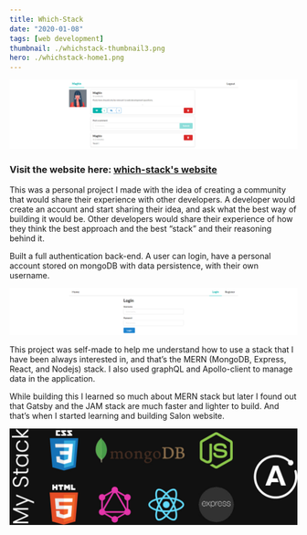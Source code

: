 ```yaml
---
title: Which-Stack
date: "2020-01-08"
tags: [web development]
thumbnail: ./whichstack-thumbnail3.png
hero: ./whichstack-home1.png
---
```


<div class="kg-card kg-image-card kg-width-full">

![which-stack comments](./whichstack-post1.png)

</div>

### Visit the website here: [which-stack's website](https://which-stack.netlify.com)

This was a personal project I made with the idea of creating a community that would share their experience with other developers. A developer would create an account and start sharing their idea, and ask what the best way of building it would be. Other developers would share their experience of how they think the best approach and the best “stack” and their reasoning behind it.

Built a full authentication back-end. A user can login, have a personal account stored on mongoDB with data persistence, with their own username.

<div class="kg-card kg-image-card kg-width-full">

![which-stack login](./whichstack-login1.png)

</div>

This project was self-made to help me understand how to use a stack that I have been always interested in, and that’s the MERN (MongoDB, Express, React, and Nodejs) stack. I also used graphQL and Apollo-client to manage data in the application.

While building this I learned so much about MERN stack but later I found out that Gatsby and the JAM stack are much faster and lighter to build. And that’s when I started learning and building Salon website.

![which-stack login](./which-stack-dev-tools.jpg)
